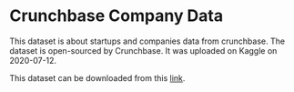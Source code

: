 # Crunchbase Company Data
This dataset is about startups and companies data from crunchbase. The dataset is open-sourced by Crunchbase. It was uploaded on Kaggle on 2020-07-12.

This dataset can be downloaded from this [link](https://www.kaggle.com/chhinna/crunchbase-data?select=comp.csv).